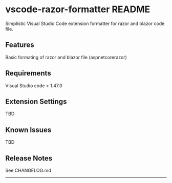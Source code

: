 # vscode-razor-formatter README

Simplistic Visual Studio Code extension formatter for razor and blazor code file.

## Features

Basic formating of razor and blazor file (aspnetcorerazor)

## Requirements

Visual Studio code > 1.47.0

## Extension Settings

TBD

## Known Issues

TBD

## Release Notes

See CHANGELOG.md

---
